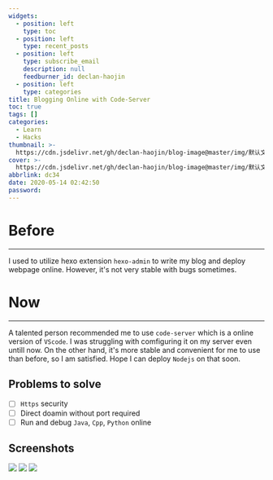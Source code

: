 ```yaml
---
widgets:
  - position: left
    type: toc
  - position: left
    type: recent_posts
  - position: left
    type: subscribe_email
    description: null
    feedburner_id: declan-haojin
  - position: left
    type: categories
title: Blogging Online with Code-Server
toc: true
tags: []
categories:
  - Learn
  - Hacks
thumbnail: >-
  https://cdn.jsdelivr.net/gh/declan-haojin/blog-image@master/img/默认文件1591728951341.png
cover: >-
  https://cdn.jsdelivr.net/gh/declan-haojin/blog-image@master/img/默认文件1591728951341.png
abbrlink: dc34
date: 2020-05-14 02:42:50
password:
---
```


# Before
---

I used to utilize hexo extension `hexo-admin` to write my blog and deploy webpage online. However, it's not very stable with bugs sometimes.

# Now
---

A talented person recommended me to use `code-server` which is a online version of `VScode`. I was struggling with comfiguring it on my server even untill now. On the other hand, it's more stable and convenient for me to use than before, so I am satisfied. Hope I can deploy `Nodejs` on that soon.


<!--more-->

## Problems to solve

- [ ] `Https` security
- [ ] Direct doamin without port required
- [ ] Run and debug `Java`, `Cpp`, `Python` online

## Screenshots

<div class="justified-gallery">

![](https://cdn.jsdelivr.net/gh/declan-haojin/blog-image@master/img/20200614000911.png)
![](https://cdn.jsdelivr.net/gh/declan-haojin/blog-image@master/img/20200614000803.png)
![](https://cdn.jsdelivr.net/gh/declan-haojin/blog-image@master/img/20200614001353.png)

</div>
